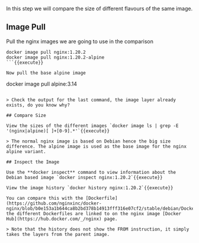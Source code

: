 In this step we will compare the size of different flavours of the same image.

## Image Pull

Pull the nginx images we are going to use in the comparison

```
docker image pull nginx:1.20.2
docker image pull nginx:1.20.2-alpine
```{{execute}}

Now pull the base alpine image

```
docker image pull alpine:3.14
```{{execute}}

> Check the output for the last command, the image layer already exists, do you know why?

## Compare Size

View the sizes of the different images `docker image ls | grep -E '(nginx|alpine)[ ]+[0-9].*'`{{execute}}

> The normal nginx image is based on Debian hence the big size difference. The alpine image is used as the base image for the nginx alpine variant.

## Inspect the Image

Use the **docker inspect** command to view information about the Debian based image `docker inspect nginx:1.20.2`{{execute}}

View the image history `docker history nginx:1.20.2`{{execute}}

You can compare this with the [Dockerfile](https://github.com/nginxinc/docker-nginx/blob/b0e153a1b644ca8b2bd378b14913fff316e07cf2/stable/debian/Dockerfile) the different Dockerfiles are linked to on the nginx image [Docker Hub](https://hub.docker.com/_/nginx) page.

> Note that the history does not show the FROM instruction, it simply takes the layers from the parent image.